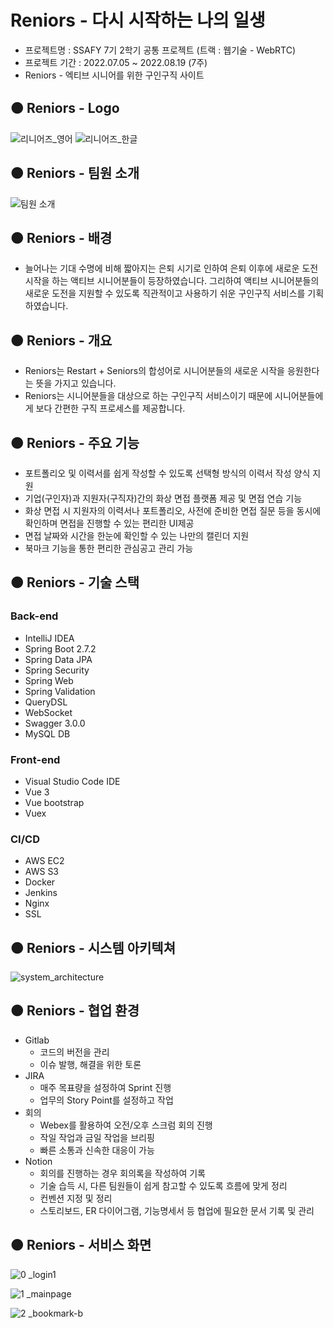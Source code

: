 # Reniors - 다시 시작하는 나의 일생
- 프로젝트명 : SSAFY 7기 2학기 공통 프로젝트 (트랙 : 웹기술 - WebRTC)
- 프로젝트 기간 : 2022.07.05 ~ 2022.08.19 (7주)
- Reniors - 엑티브 시니어를 위한 구인구직 사이트

## 🟠 Reniors - Logo
![리니어즈_영어](https://user-images.githubusercontent.com/81104902/188835364-7b282ace-3436-4e8b-b97a-d042ccf5ab5c.png)
![리니어즈_한글](https://user-images.githubusercontent.com/81104902/189074880-f39ac174-5979-4284-8198-ff962ce1e5de.png)

## 🟠 Reniors - 팀원 소개
![팀원 소개](https://user-images.githubusercontent.com/81104902/189853933-c096118f-e48e-4098-9953-c3f12e321106.png)

## 🟠 Reniors - 배경
- 늘어나는 기대 수명에 비해 짧아지는 은퇴 시기로 인하여 은퇴 이후에 새로운 도전 시작을 하는 액티브 시니어분들이 등장하였습니다. 그리하여 액티브 시니어분들의 새로운 도전을 지원할 수 있도록 직관적이고 사용하기 쉬운 구인구직 서비스를 기획하였습니다.

## 🟠 Reniors - 개요
- Reniors는 Restart + Seniors의 합성어로 시니어분들의 새로운 시작을 응원한다는 뜻을 가지고 있습니다.
- Reniors는 시니어분들을 대상으로 하는 구인구직 서비스이기 때문에 시니어분들에게 보다 간편한 구직 프로세스를 제공합니다.

## 🟠 Reniors - 주요 기능
- 포트폴리오 및 이력서를 쉽게 작성할 수 있도록 선택형 방식의 이력서 작성 양식 지원
- 기업(구인자)과 지원자(구직자)간의 화상 면접 플랫폼 제공 및 면접 연습 기능
- 화상 면접 시 지원자의 이력서나 포트폴리오, 사전에 준비한 면접 질문 등을 동시에 확인하며 면접을 진행할 수 있는 편리한 UI제공
- 면접 날짜와 시간을 한눈에 확인할 수 있는 나만의 캘린더 지원
- 북마크 기능을 통한 편리한 관심공고 관리 가능

## 🟠 Reniors - 기술 스택
### Back-end
- IntelliJ IDEA
- Spring Boot 2.7.2
- Spring Data JPA
- Spring Security
- Spring Web
- Spring Validation
- QueryDSL
- WebSocket
- Swagger 3.0.0
- MySQL DB

### Front-end
- Visual Studio Code IDE
- Vue 3
- Vue bootstrap
- Vuex

### CI/CD
- AWS EC2
- AWS S3
- Docker
- Jenkins
- Nginx
- SSL

## 🟠 Reniors - 시스템 아키텍쳐
![system_architecture](https://user-images.githubusercontent.com/81104902/196966307-5affc076-32ab-410d-826b-8f551b4fcf81.png)

## 🟠 Reniors - 협업 환경
- Gitlab
  - 코드의 버전을 관리
  - 이슈 발행, 해결을 위한 토론
- JIRA
  - 매주 목표량을 설정하여 Sprint 진행
  - 업무의 Story Point를 설정하고 작업
- 회의
  - Webex를 활용하여 오전/오후 스크럼 회의 진행
  - 작일 작업과 금일 작업을 브리핑
  - 빠른 소통과 신속한 대응이 가능
- Notion
  - 회의를 진행하는 경우 회의록을 작성하여 기록
  - 기술 습득 시, 다른 팀원들이 쉽게 참고할 수 있도록 흐름에 맞게 정리
  - 컨벤션 지정 및 정리
  - 스토리보드, ER 다이어그램, 기능명세서 등 협업에 필요한 문서 기록 및 관리

## 🟠 Reniors - 서비스 화면

![0 _login1](https://user-images.githubusercontent.com/81104902/200441628-0c739315-4834-4c7e-8f90-43798c6fb90b.png)

![1 _mainpage](https://user-images.githubusercontent.com/81104902/200699604-7437e38b-824f-4783-a5d0-3e968a3beb9b.png)

![2 _bookmark-b](https://user-images.githubusercontent.com/81104902/200965808-bfa367c6-10d6-4a01-85d9-9947d57eb4f6.png)
